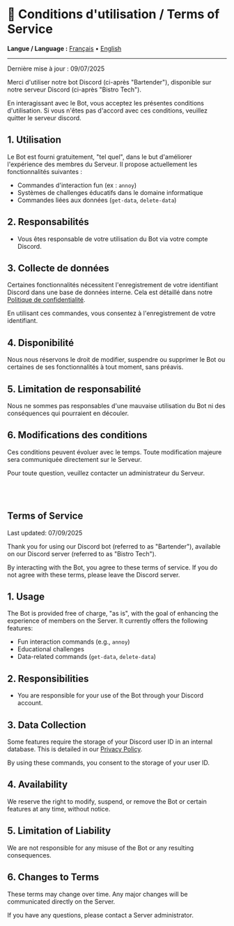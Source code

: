 # 📄 Conditions d'utilisation / Terms of Service

**Langue / Language :** [Français](#conditions-dutilisation) • [English](#terms-of-service)

---

Dernière mise à jour : 09/07/2025

Merci d'utiliser notre bot Discord (ci-après "Bartender"), disponible sur notre serveur Discord (ci-après "Bistro Tech").

En interagissant avec le Bot, vous acceptez les présentes conditions d'utilisation. Si vous n'êtes pas d'accord avec ces conditions, veuillez quitter le serveur discord.

## 1. Utilisation

Le Bot est fourni gratuitement, "tel quel", dans le but d'améliorer l'expérience des membres du Serveur. Il propose actuellement les fonctionnalités suivantes :

- Commandes d'interaction fun (ex : `annoy`)
- Systèmes de challenges éducatifs dans le domaine informatique
- Commandes liées aux données (`get-data`, `delete-data`)

## 2. Responsabilités

- Vous êtes responsable de votre utilisation du Bot via votre compte Discord.

## 3. Collecte de données

Certaines fonctionnalités nécessitent l'enregistrement de votre identifiant Discord dans une base de données interne. Cela est détaillé dans notre [Politique de confidentialité](./PRIVACY_POLICY.md).

En utilisant ces commandes, vous consentez à l'enregistrement de votre identifiant.

## 4. Disponibilité

Nous nous réservons le droit de modifier, suspendre ou supprimer le Bot ou certaines de ses fonctionnalités à tout moment, sans préavis.

## 5. Limitation de responsabilité

Nous ne sommes pas responsables d'une mauvaise utilisation du Bot ni des conséquences qui pourraient en découler.

## 6. Modifications des conditions

Ces conditions peuvent évoluer avec le temps. Toute modification majeure sera communiquée directement sur le Serveur.

Pour toute question, veuillez contacter un administrateur du Serveur.

<br>
<br>

## Terms of Service

Last updated: 07/09/2025

Thank you for using our Discord bot (referred to as "Bartender"), available on our Discord server (referred to as "Bistro Tech").

By interacting with the Bot, you agree to these terms of service. If you do not agree with these terms, please leave the Discord server.

## 1. Usage

The Bot is provided free of charge, "as is", with the goal of enhancing the experience of members on the Server. It currently offers the following features:

- Fun interaction commands (e.g., `annoy`)
- Educational challenges
- Data-related commands (`get-data`, `delete-data`)

## 2. Responsibilities

- You are responsible for your use of the Bot through your Discord account.

## 3. Data Collection

Some features require the storage of your Discord user ID in an internal database. This is detailed in our [Privacy Policy](./PRIVACY_POLICY.md).

By using these commands, you consent to the storage of your user ID.

## 4. Availability

We reserve the right to modify, suspend, or remove the Bot or certain features at any time, without notice.

## 5. Limitation of Liability

We are not responsible for any misuse of the Bot or any resulting consequences.

## 6. Changes to Terms

These terms may change over time. Any major changes will be communicated directly on the Server.


If you have any questions, please contact a Server administrator.
